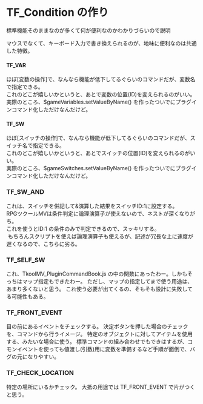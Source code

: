 # TF_Condition の作り

標準機能そのままなのが多くて何が便利なのかわかりづらいので説明

 マウスでなくて、キーボード入力で書き換えられるのが、地味に便利なのは共通した特徴。

#### TF\_VAR
ほぼ[変数の操作]で、なんなら機能が低下してるぐらいのコマンドだが、変数名で指定できる。<br />
これのどこが嬉しいかというと、あとで変数の位置(ID)を変えられるのがいい。<br />
実際のところ、\$gameVariables.setValueByName() を作ったついでにプラグインコマンド化しただけなんだけど。

#### TF\_SW
ほぼ[スイッチの操作]で、なんなら機能が低下してるぐらいのコマンドだが、スイッチ名で指定できる。<br />
これのどこが嬉しいかというと、あとでスイッチの位置(ID)を変えられるのがいい。<br />
実際のところ、\$gameSwitches.setValueByName() を作ったついでにプラグインコマンド化しただけなんだけど。

### TF\_SW\_AND
これは、スイッチを併記して&演算した結果をスイッチID:1に設定する。<br />
RPGツクールMVは条件判定に論理演算子が使えないので、ネストが深くなりがち。<br />
これを使うとID:1 の条件のみで判定できるので、スッキリする。<br /> もちろんスクリプトを使えば論理演算子も使えるが、記述が冗長な上に速度が遅くなるので、こちらに劣る。

### TF\_SELF\_SW
これ、TkoolMV_PluginCommandBook.js の中の関数にあったわー。しかもそっちはマップ指定もできたわー。
ただし、マップの指定してまで使う用途は、あまり多くないと思う。
これ使う必要が出てくるの、そもそも設計に失敗してる可能性もある。

### TF\_FRONT\_EVENT
目の前にあるイベントをチェックする。
決定ボタンを押した場合のチェックを、コマンドから行うイメージ。
特定のオブジェクトに対してアイテムを使用する、みたいな場合に使う。
標準コマンドの組み合わせでもできはするが、コモンイベントを使っても値渡し(引数)用に変数を準備するなど手順が面倒で、バグの元になりやすい。

### TF\_CHECK\_LOCATION
特定の場所にいるかチェック。
大抵の用途では TF\_FRONT\_EVENT で片がつくと思う。
